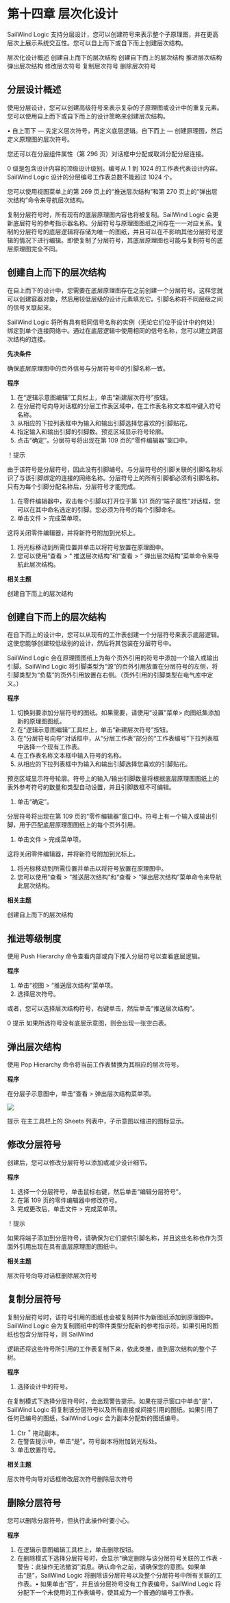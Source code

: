 # 第十四章 层次化设计

SailWind Logic 支持分层设计，您可以创建符号来表示整个子原理图，并在更高层次上展示系统交互性。您可以自上而下或自下而上创建层次结构。

层次化设计概述 创建自上而下的层次结构 创建自下而上的层次结构 推进层次结构 弹出层次结构 修改层次符号 复制层次符号 删除层次符号

## 分层设计概述

使用分层设计，您可以创建高级符号来表示复杂的子原理图或设计中的重复元素。您可以使用自上而下或自下而上的设计策略来创建层次结构。

• 自上而下 — 先定义层次符号，再定义底层逻辑。自下而上 — 创建原理图，然后定义原理图的层次符号。

您还可以在分层组件属性（第 296 页）对话框中分配或取消分配分层连接。

0 级是包含设计内容的顶级设计级别。编号从 1 到 1024 的工作表代表设计内容。SailWind Logic 设计的分层编号工作表总数不能超过 1024 个。

您可以使用视图菜单上的第 269 页上的“推送层次结构”和第 270 页上的“弹出层次结构”命令来导航层次结构。

复制分层符号时，所有现有的底层原理图内容也将被复制。SailWind Logic 会更新底层符号的参考指示器名称。分层符号与原理图图纸之间存在一一对应关系。复制的分层符号的底层逻辑将存储为唯一的图纸，并且可以在不影响其他分层符号逻辑的情况下进行编辑。即使复制了分层符号，其底层原理图也可能与复制符号的底层原理图完全不同。

## 创建自上而下的层次结构

在自上而下的设计中，您需要在底层原理图存在之前创建一个分层符号。这样您就可以创建容器对象，然后用较低层级的设计元素填充它。引脚名称将不同层级之间的信号关联起来。

SailWind Logic 将所有具有相同信号名称的实例（无论它们位于设计中的何处）绑定到单个连接网络中。通过在底层逻辑中使用相同的信号名称，您可以建立跨层次结构的连接。

**先决条件**

确保底层原理图中的页外信号与分层符号中的引脚名称一致。

**程序**

1. 在“逻辑示意图编辑”工具栏上，单击“新建层次符号”按钮。
2. 在分层符号向导对话框的分层工作表区域中，在工作表名称文本框中键入符号名称。
3. 从相应的下拉列表框中为输入和输出引脚选择您喜欢的引脚贴花。
4. 指定输入和输出引脚的引脚数。预览区域显示符号轮廓。
5. 点击“确定”。分层符号将出现在第 109 页的“零件编辑器”窗口中。

！提示

由于该符号是分层符号，因此没有引脚编号。与分层符号的引脚关联的引脚名称标识了与该引脚绑定的连接的网络名称。分层符号上的所有引脚都必须有引脚名称。只有为每个引脚分配名称后，分层符号才能完成。

1. 在零件编辑器中，双击每个引脚以打开位于第 131 页的“端子属性”对话框，您可以在其中命名选定的引脚。您必须为符号的每个引脚命名。
2. 单击文件 \> 完成菜单项。

这将关闭零件编辑器，并将新符号附加到光标上。

1. 将光标移动到所需位置并单击以将符号放置在原理图中。
2. 您可以使用“查看 \> “ 推送层次结构”和“查看 \> “ 弹出层次结构”菜单命令来导航此层次结构。

**相关主题**

创建自下而上的层次结构

## 创建自下而上的层次结构

在自下而上的设计中，您可以从现有的工作表创建一个分层符号来表示底层逻辑。这使您能够创建较低级别的设计，然后将其包装在分层符号中。

SailWind Logic 会在原理图图纸上为每个页外引用的符号中添加一个输入或输出引脚。SailWind Logic 将引脚类型为“源”的页外引用放置在分层符号的左侧，将引脚类型为“负载”的页外引用放置在右侧。（页外引用的引脚类型在电气库中定义。）

**程序**

1. 切换到要添加分层符号的图纸。如果需要，请使用“设置”菜单\> 向图纸集添加新的原理图图纸。
2. 在“逻辑示意图编辑”工具栏上，单击“新建层次符号”按钮。
3. 在“分层符号向导”对话框中，从“分层工作表”部分的“工作表编号”下拉列表框中选择一个现有工作表。
4. 在工作表名称文本框中输入符号的名称。
5. 从相应的下拉列表框中为输入和输出引脚选择您喜欢的引脚贴花。

预览区域显示符号轮廓。符号上的输入/输出引脚数量将根据底层原理图图纸上的表外参考符号的数量和类型自动设置，并且引脚数框不可编辑。

1. 单击“确定”。

分层符号将出现在第 109 页的“零件编辑器”窗口中。符号上有一个输入或输出引脚，用于匹配底层原理图图纸上的每个页外引用。

1. 单击文件 \> 完成菜单项。

这将关闭零件编辑器，并将新符号附加到光标上。

1. 将光标移动到所需位置并单击以将符号放置在原理图中。
2. 您可以使用“查看 \> “推送层次结构”和“查看 \> “弹出层次结构”菜单命令来导航此层次结构。

**相关主题**

创建自上而下的层次结构

## 推进等级制度

使用 Push Hierarchy 命令查看内部或向下推入分层符号以查看底层逻辑。

**程序**

1. 单击“视图 \> “推送层次结构”菜单项。
2. 选择层次符号。

或者，您可以选择层次结构符号，右键单击，然后单击“推送层次结构”。

0 提示 如果所选符号没有底层示意图，则会出现一张空白表。

## 弹出层次结构

使用 Pop Hierarchy 命令将当前工作表替换为其相应的层次符号。

**程序**

在分层子示意图中，单击“查看 \> 弹出层次结构菜单项。

![](/images/645edc65dd4a328a20b32ff8ecc83f977f8f44d3f825bae23f2a598458dd1d87.jpg)

提示 在主工具栏上的 Sheets 列表中，子示意图以缩进的图标显示。

## 修改分层符号

创建后，您可以修改分层符号以添加或减少设计细节。

**程序**

1. 选择一个分层符号，单击鼠标右键，然后单击“编辑分层符号”。
2. 在第 109 页的零件编辑器中修改符号。
3. 完成更改后，单击文件 \> 完成菜单项。

！提示

如果将端子添加到分层符号，请确保为它们提供引脚名称，并且这些名称也作为页面外引用出现在具有底层原理图的图纸中。

**相关主题**

层次符号向导对话框删除层次符号

## 复制分层符号

复制分层符号时，该符号引用的图纸也会被复制并作为新图纸添加到原理图中。SailWind Logic 会为复制图纸中的零件类型分配新的参考指示符。如果引用的图纸也包含分层符号，则 SailWind

逻辑还将这些符号所引用的工作表复制下来，依此类推，直到层次结构的整个子树。

**程序**

1. 选择设计中的符号。

在复制模式下选择分层符号时，会出现警告提示。如果在提示窗口中单击“是”，SailWind Logic 将复制该分层符号以及所有直接或间接引用的图纸。如果引用了任何已编号的图纸，SailWind Logic 会为副本分配新的图纸编号。

1. Ctr $^+$ 拖动副本。
2. 在警告提示中，单击“是”。符号副本将附加到光标处。
3. 单击放置符号。

**相关主题**

层次符号向导对话框修改层次符号删除层次符号

## 删除分层符号

您可以删除分层符号，但执行此操作时要小心。

**程序**

1. 在逻辑示意图编辑工具栏上，单击删除按钮。
2. 在删除模式下选择分层符号时，会显示“确定删除与该分层符号关联的工作表 - 警告：此操作无法撤消”消息。确认命令之前，请确保您的意图。如果单击“是”，SailWind Logic 将删除该分层符号以及整个分层符号中所有关联的工作表。• 如果单击“否”，并且该分层符号没有工作表编号，SailWind Logic 将分配下一个未使用的工作表编号，使其成为一个普通的编号工作表。

